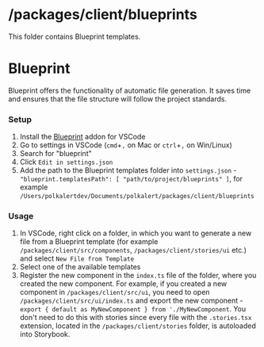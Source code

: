 # /packages/client/blueprints

This folder contains Blueprint templates.

# Blueprint

Blueprint offers the functionality of automatic file generation. It saves time and ensures that the file structure will follow the project standards.

### Setup

1.  Install the [Blueprint](https://marketplace.visualstudio.com/items?itemName=teamchilla.blueprint) addon for VSCode
2.  Go to settings in VSCode (`cmd`+`,` on Mac or `ctrl`+`,` on Win/Linux)
3.  Search for "blueprint"
4.  Click `Edit in settings.json`
5.  Add the path to the Blueprint templates folder into `settings.json` - `"blueprint.templatesPath": [ "path/to/project/blueprints" ]`, for example `/Users/polkalertdev/Documents/polkalert/packages/client/blueprints`

### Usage

1.  In VSCode, right click on a folder, in which you want to generate a new file from a Blueprint template (for example `/packages/client/src/components`, `/packages/client/stories/ui` etc.) and select `New File from Template`
2.  Select one of the available templates
3.  Register the new component in the `index.ts` file of the folder, where you created the new component. For example, if you created a new component in `/packages/client/src/ui`, you need to open `/packages/client/src/ui/index.ts` and export the new component - `export { default as MyNewComponent } from './MyNewComponent`. You don't need to do this with stories since every file with the `.stories.tsx` extension, located in the `/packages/client/stories` folder, is autoloaded into Storybook.
